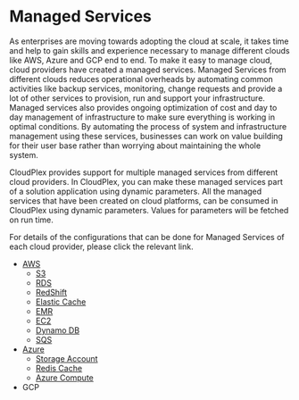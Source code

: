 # Managed Services

As enterprises are moving towards adopting the cloud at scale, it takes time and help to gain skills and experience necessary to manage different clouds like AWS, Azure and GCP end to end. To make it easy to manage cloud, cloud providers have created a managed services. Managed Services from different clouds reduces operational overheads by automating common activities like backup services, monitoring, change requests and provide a lot of other services to provision, run and support your infrastructure. Managed services also provides ongoing optimization of cost and day to day management of infrastructure to make sure everything is working in optimal conditions. By automating the process of system and infrastructure management using these services, businesses can work on value building for their user base rather than worrying about maintaining the whole system.

CloudPlex provides support for multiple managed services from different cloud providers. In CloudPlex, you can make these managed services part of a solution application using dynamic parameters.  All the managed services that have been created on cloud platforms, can be consumed in CloudPlex using dynamic parameters. Values for parameters will be fetched on run time.

For details of the configurations that can be done for Managed Services of each cloud provider, please click the relevant link.

- [AWS](pages/user-guide/components/managed-services/aws-managed-services/aws-managed-services)
  - [S3](pages/user-guide/components/managed-services/aws-managed-services/aws-managed-services?id=s3)
  - [RDS](pages/user-guide/components/managed-services/aws-managed-services/aws-managed-services?id=rds)
  - [RedShift](pages/user-guide/components/managed-services/aws-managed-services/aws-managed-services?id=redshift)
  - [Elastic Cache](pages/user-guide/components/managed-services/aws-managed-services/aws-managed-services?id=elastic-cache)
  - [EMR](pages/user-guide/components/managed-services/aws-managed-services/aws-managed-services?id=emr)
  - [EC2](pages/user-guide/components/managed-services/aws-managed-services/aws-managed-services?id=ec2)
  - [Dynamo DB](pages/user-guide/components/managed-services/aws-managed-services/aws-managed-services?id=dynamo-db)
  - [SQS](pages/user-guide/components/managed-services/aws-managed-services/aws-managed-services?id=sqs)
- [Azure](pages/user-guide/components/managed-services/azure-managed-services/azure-managed-services)
  - [Storage Account](pages/user-guide/components/managed-services/azure-managed-services/azure-managed-services?id=storage-account)
  - [Redis Cache](pages/user-guide/components/managed-services/azure-managed-services/azure-managed-services?id=redis-cache)
  - [Azure Compute](pages/user-guide/components/managed-services/azure-managed-services/azure-managed-services?id=azure-compute)
- GCP
